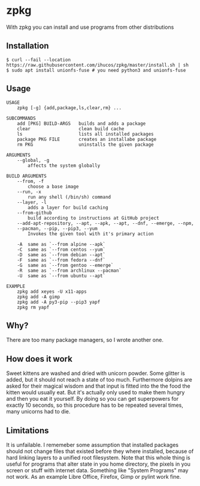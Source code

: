 
# zpkg
With zpkg you can install and use programs from other distributions


## Installation
```
$ curl --fail --location https://raw.githubusercontent.com/ihucos/zpkg/master/install.sh | sh
$ sudo apt install unionfs-fuse # you need python3 and unionfs-fuse
```

## Usage
```
USAGE
    zpkg [-g] {add,package,ls,clear,rm} ...

SUBCOMMANDS
    add [PKG] BUILD-ARGS   builds and adds a package
    clear                  clean build cache
    ls                     lists all installed packages
    package PKG FILE       creates an installabe package
    rm PKG                 uninstalls the given package

ARGUMENTS
    --global, -g
        affects the system globally

BUILD ARGUMENTS
    --from, -f
        choose a base image
    --run, -x
        run any shell (/bin/sh) command
    --layer, -l
        adds a layer for build caching
    --from-github
        build according to instructions at GitHub project
    --add-apt-repository, --apt, --apk, --apt, --dnf, --emerge, --npm,
    --pacman, --pip, --pip3, --yum
        Invokes the given tool with it's primary action

    -A  same as `--from alpine --apk`
    -C  same as `--from centos --yum`
    -D  same as `--from debian --apt`
    -F  same as `--from fedora --dnf`
    -G  same as `--from gentoo --emerge`
    -R  same as `--from archlinux --pacman`
    -U  same as `--from ubuntu --apt`

EXAMPLE
    zpkg add xeyes -U x11-apps
    zpkg add -A gimp
    zpkg add -A py3-pip --pip3 yapf
    zpkg rm yapf
```
## Why?
There are too many package managers, so I wrote another one.

## How does it work
Sweet kittens are washed and dried with unicorn powder. Some glitter is added, but it should not reach a state of too much. Furthermore dolpins are asked for their magical wisdom and that input is fitted into the the food the kitten would usually eat. But it's actually only used to make them hungry and then you eat it yourself. By doing so you can get superpowers for exactly 10 seconds, so this procedure has to be repeated several times, many unicorns had to die.

## Limitations
It is unfailable. I rememeber some assumption that installed packages should not change files that existed before they where installed, because of hard linking layers to a unified root filesystem. Note that this whole thing is useful for programs that alter state in you home directory, the pixels in you screen or stuff with internet data. Something like "System Programs" may not work. As an example Libre Office, Firefox, Gimp or pylint work fine.
